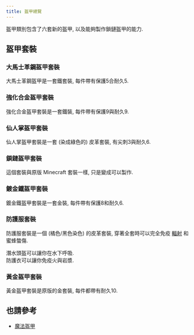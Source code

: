 ```yaml
---
title: 盔甲總覽
---
```


盔甲類別包含了六套新的盔甲, 以及能夠製作鎖鏈盔甲的能力.

## 盔甲套裝

### 大馬士革鋼盔甲套裝

大馬士革鋼盔甲是一套鐵套裝, 每件帶有保護5合耐久5.

### 強化合金盔甲套裝

強化合金盔甲套裝是一套鐵裝, 每件帶有保護9與耐久9.

### 仙人掌盔甲套裝

仙人掌盔甲套裝是一套 (染成綠色的) 皮革套裝, 有尖刺3與耐久6.

### 鎖鏈盔甲套裝

這個套裝與原版 Minecraft 套裝一樣, 只是變成可以製作.

### 鍍金鐵盔甲套裝

鍍金鐵盔甲套裝是一套金裝, 每件帶有保護8和耐久6.

### 防護服套裝

防護服套裝是一個 (橘色/黑色染色) 的皮革套裝, 穿著全套時可以完全免疫 [輻射](Radiation) 和蜜蜂螫傷.

潛水頭盔可以讓你在水下呼吸.  
防護衣可以讓你免疫火與岩漿.

### 黃金盔甲套裝

黃金盔甲套裝是原版的金套裝, 每件都帶有耐久10.

## 也請參考

* [魔法盔甲](Magical-Armor)
